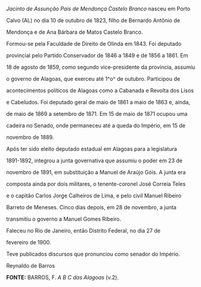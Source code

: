 

*Jacinto de Assunção Pais de Mendonça Castelo Branco* nasceu em Porto

Calvo (AL) no dia 10 de outubro de 1823, filho de Bernardo Antônio de

Mendonça e de Ana Bárbara de Matos Castelo Branco.



Formou-se pela Faculdade de Direito de Olinda em 1843. Foi deputado

provincial pelo Partido Conservador de 1846 a 1849 e de 1856 a 1861. Em

18 de agosto de 1859, como segundo vice-presidente da província, assumiu

o governo de Alagoas, que exerceu até 1^o^ de outubro. Participou de

acontecimentos políticos de Alagoas como a Cabanada e Revolta dos Lisos

e Cabeludos. Foi deputado geral de maio de 1861 a maio de 1863 e, ainda,

de maio de 1869 a setembro de 1871. Em 15 de maio de 1871 ocupou uma

cadeira no Senado, onde permaneceu até a queda do Império, em 15 de

novembro de 1889.



Após ter sido eleito deputado estadual em Alagoas para a legislatura

1891-1892, integrou a junta governativa que assumiu o poder em 23 de

novembro de 1891, em substituição a Manuel de Araújo Góis. A junta era

composta ainda por dois militares, o tenente-coronel José Correia Teles

e o capitão Carlos Jorge Calheiros de Lima, e pelo civil Manuel Ribeiro

Barreto de Meneses. Cinco dias depois, em 28 de novembro, a junta

transmitiu o governo a Manuel Gomes Ribeiro.



Faleceu no Rio de Janeiro, então Distrito Federal, no dia 27 de

fevereiro de 1900.



Teve publicados discursos que pronunciou como senador do Império.



Reynaldo de Barros



**FONTE:** BARROS, F. *A B C das Alagoas* (v.2).

